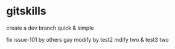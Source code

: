 # gitskills

create a dev branch quick &  simple

fix issue-101
by others gay modify by test2 mdify two & test3 two

